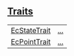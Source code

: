 
[Traits](./core-ec-traits.md)
 ---
| | |
|:---|:---|
| [EcStateTrait](./core-ec-EcStateTrait.md) | [...](./core-ec-EcStateTrait.md) |
| [EcPointTrait](./core-ec-EcPointTrait.md) | [...](./core-ec-EcPointTrait.md) |

